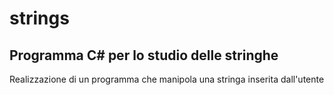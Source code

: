 # strings
## Programma C# per lo studio delle stringhe
Realizzazione di un programma che manipola una stringa inserita dall'utente 
